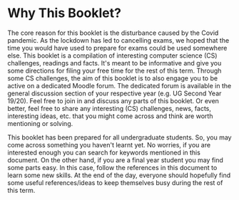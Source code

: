 # Why This Booklet?

The core reason for this booklet is the disturbance caused by the Covid pandemic. As the lockdown has led to cancelling exams, we hoped that the time you would have used to prepare for exams could be used somewhere else. This booklet is a compilation of interesting computer science (CS) challenges, readings and facts. It's meant to be informative and give you some directions for filing your free time for the rest of this term. Through some CS challenges, the aim of this booklet is to also engage you to be active on a dedicated Moodle forum. The dedicated forum is available in the general discussion section of your respective year (e.g. UG Second Year 19/20). Feel free to join in and discuss any parts of this booklet. Or even better, feel free to share any interesting (CS) challenges, news, facts, interesting ideas, etc. that you might come across and think are worth mentioning or solving.

This booklet has been prepared for all undergraduate students. So, you may come across something you haven't learnt yet. No worries, if you are interested enough you can search for keywords mentioned in this document. On the other hand, if you are a final year student you may find some parts easy. In this case, follow the references in this document to learn some new skills. At the end of the day, everyone should hopefully find some useful references/ideas to keep themselves busy during the rest of this term. 
